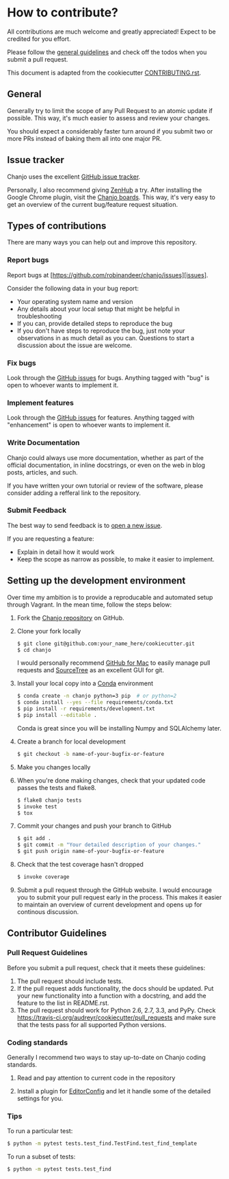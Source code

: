 # How to contribute?
All contributions are much welcome and greatly appreciated! Expect to be credited for you effort.

Please follow the [general guidelines][pr-guide] and check off the todos when you submit a pull request.

This document is adapted from the cookiecutter [CONTRIBUTING.rst][cookie-contrib].


## General
Generally try to limit the scope of any Pull Request to an atomic update if possible. This way, it's much easier to assess and review your changes.

You should expect a considerably faster turn around if you submit two or more PRs instead of baking them all into one major PR.


## Issue tracker
Chanjo uses the excellent [GitHub issue tracker][issues].

Personally, I also recommend giving [ZenHub][zenhub] a try. After installing the Google Chrome plugin, visit the [Chanjo boards][chanjo-boards]. This way, it's very easy to get an overview of the current bug/feature request situation.


## Types of contributions
There are many ways you can help out and improve this repository.

### Report bugs
Report bugs at [https://github.com/robinandeer/chanjo/issues][issues].

Consider the following data in your bug report:

- Your operating system name and version
- Any details about your local setup that might be helpful in troubleshooting
- If you can, provide detailed steps to reproduce the bug
- If you don't have steps to reproduce the bug, just note your observations in as much detail as you can. Questions to start a discussion about the issue are welcome.


### Fix bugs
Look through the [GitHub issues][issues] for bugs. Anything tagged with "bug" is open to whoever wants to implement it.


### Implement features
Look through the [GitHub issues][issues] for features. Anything tagged with "enhancement" is open to whoever wants to implement it.


### Write Documentation
Chanjo could always use more documentation, whether as part of the official documentation, in inline docstrings, or even on the web in blog posts, articles, and such.

If you have written your own tutorial or review of the software, please consider adding a refferal link to the repository.


### Submit Feedback
The best way to send feedback is to [open a new issue][issues].

If you are requesting a feature:

- Explain in detail how it would work
- Keep the scope as narrow as possible, to make it easier to implement.


## Setting up the development environment
Over time my ambition is to provide a reproducable and automated setup through Vagrant. In the mean time, follow the steps below:

1. Fork the [Chanjo repository][repo] on GitHub.

2. Clone your fork locally

	```bash
	$ git clone git@github.com:your_name_here/cookiecutter.git
	$ cd chanjo
	```

	I would personally recommend [GitHub for Mac][gh-mac] to easily manage pull requests and [SourceTree][sourcetree] as an excellent GUI for git.

3. Install your local copy into a [Conda][miniconda] environment

	```bash
	$ conda create -n chanjo python=3 pip  # or python=2
	$ conda install --yes --file requirements/conda.txt
	$ pip install -r requirements/development.txt
	$ pip install --editable .
	```

	Conda is great since you will be installing Numpy and SQLAlchemy later.

4. Create a branch for local development

	```bash
	$ git checkout -b name-of-your-bugfix-or-feature
	```

5. Make you changes locally

6. When you're done making changes, check that your updated code passes the tests and flake8.

	```bash
	$ flake8 chanjo tests
	$ invoke test
	$ tox
	```

7. Commit your changes and push your branch to GitHub

	```bash
	$ git add .
	$ git commit -m "Your detailed description of your changes."
	$ git push origin name-of-your-bugfix-or-feature
	```

8. Check that the test coverage hasn't dropped

	```bash
	$ invoke coverage
	```

9. Submit a pull request through the GitHub website. I would encourage you to submit your pull request early in the process. This makes it easier to maintain an overview of current development and opens up for continous discussion.


## Contributor Guidelines

### Pull Request Guidelines
Before you submit a pull request, check that it meets these guidelines:

1. The pull request should include tests.
2. If the pull request adds functionality, the docs should be updated. Put your new functionality into a function with a docstring, and add the feature to the list in README.rst.
3. The pull request should work for Python 2.6, 2.7, 3.3, and PyPy. Check https://travis-ci.org/audreyr/cookiecutter/pull_requests and make sure that the tests pass for all supported Python versions.


### Coding standards
Generally I recommend two ways to stay up-to-date on Chanjo coding standards.

1. Read and pay attention to current code in the repository

2. Install a plugin for [EditorConfig][editorconfig] and let it handle some of the detailed settings for you.


### Tips
To run a particular test:

```bash
$ python -m pytest tests.test_find.TestFind.test_find_template
```

To run a subset of tests:

```bash
$ python -m pytest tests.test_find
```


[chanjo-boards]: https://github.com/robinandeer/chanjo/issues#boards
[cookie-contrib]: https://github.com/audreyr/cookiecutter/blob/master/CONTRIBUTING.rst
[editorconfig]: http://editorconfig.org/
[gh-mac]: https://mac.github.com/
[issues]: https://github.com/robinandeer/chanjo/issues
[miniconda]: http://conda.pydata.org/miniconda.html
[pr-guide]: https://help.github.com/articles/using-pull-requests
[repo]: https://github.com/robinandeer/chanjo
[sourcetree]: http://www.sourcetreeapp.com/
[zenhub]: https://www.zenhub.io/
